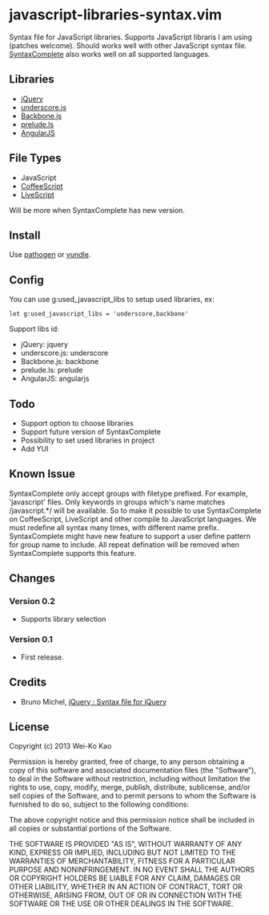 # javascript-libraries-syntax.vim

Syntax file for JavaScript libraries. Supports JavaScript libraris I am using (patches welcome).
Should works well with other JavaScript syntax file. [SyntaxComplete][] also works well on all 
supported languages.

## Libraries

- [jQuery](http://jquery.com/)
- [underscore.js](http://underscorejs.org/)
- [Backbone.js](http://backbonejs.org/)
- [prelude.ls](http://gkz.github.com/prelude-ls/)
- [AngularJS](http://angularjs.org/)

## File Types

- JavaScript
- [CoffeeScript](http://coffeescript.org/)
- [LiveScript](http://livescript.net/)

Will be more when SyntaxComplete has new version.

## Install

Use [pathogen][] or [vundle][].

## Config

You can use g:used_javascript_libs to setup used libraries, ex:

    let g:used_javascript_libs = 'underscore,backbone'

Support libs id:

- jQuery: jquery
- underscore.js: underscore
- Backbone.js: backbone
- prelude.ls: prelude
- AngularJS: angularjs

## Todo

- Support option to choose libraries
- Support future version of SyntaxComplete
- Possibility to set used libraries in project
- Add YUI

## Known Issue

SyntaxComplete only accept groups with filetype prefixed. For example, 'javascript' files.
Only keywords in groups which's name matches /javascript.*/ will be available. So to make it
possible to use SyntaxComplete on CoffeeScript, LiveScript and other compile to JavaScript
languages. We must redefine all syntax many times, with different name prefix. SyntaxComplete
might have new feature to support a user define pattern for group name to include. 
All repeat defination will be removed when SyntaxComplete supports this feature.

## Changes

### Version 0.2
- Supports library selection

### Version 0.1
- First release.

## Credits

- Bruno Michel, [jQuery : Syntax file for jQuery][jquery.vim]

[jquery.vim]:http://www.vim.org/scripts/script.php?script_id=2416

## License

Copyright (c) 2013 Wei-Ko Kao

Permission is hereby granted, free of charge, to any person obtaining a copy
of this software and associated documentation files (the "Software"), to deal
in the Software without restriction, including without limitation the rights
to use, copy, modify, merge, publish, distribute, sublicense, and/or sell
copies of the Software, and to permit persons to whom the Software is
furnished to do so, subject to the following conditions:

The above copyright notice and this permission notice shall be included in
all copies or substantial portions of the Software.

THE SOFTWARE IS PROVIDED "AS IS", WITHOUT WARRANTY OF ANY KIND, EXPRESS OR
IMPLIED, INCLUDING BUT NOT LIMITED TO THE WARRANTIES OF MERCHANTABILITY,
FITNESS FOR A PARTICULAR PURPOSE AND NONINFRINGEMENT. IN NO EVENT SHALL THE
AUTHORS OR COPYRIGHT HOLDERS BE LIABLE FOR ANY CLAIM, DAMAGES OR OTHER
LIABILITY, WHETHER IN AN ACTION OF CONTRACT, TORT OR OTHERWISE, ARISING FROM,
OUT OF OR IN CONNECTION WITH THE SOFTWARE OR THE USE OR OTHER DEALINGS IN
THE SOFTWARE.

[SyntaxComplete]:http://www.vim.org/scripts/script.php?script_id=3172
[pathogen]:http://www.vim.org/scripts/script.php?script_id=2332
[vundle]:https://github.com/gmarik/vundle

